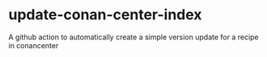 # update-conan-center-index
A github action to automatically create a simple version update for a recipe in conancenter
